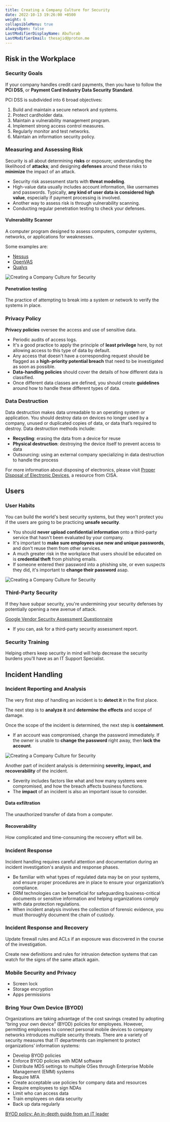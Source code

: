 ```yaml
---
title: Creating a Company Culture for Security
date: 2022-10-13 19:26:00 +0500
weight: 6
collapsibleMenu: true
alwaysOpen: false
LastModifierDisplayName: AbuTurab
LastModifierEmail: thesajid@proton.me
---
```


## **Risk in the Workplace**

### Security Goals
  
  If your company handles credit card payments, then you have to follow the **PCI DSS**, or **Payment Card Industry Data Security Standard**.
  
  PCI DSS is subdivided into 6 broad objectives: 
  1. Build and maintain a secure network and systems.
  2. Protect cardholder data.
  3. Maintain a vulnerability management program.
  4. Implement strong access control measures.
  5. Regularly monitor and test networks.
  6. Maintain an information security policy.

### **Measuring and Assessing Risk**
  
  Security is all about determining **risks** or exposure; understanding the likelihood of **attacks**; and designing **defenses** around these risks to **minimize** the impact of an attack.
  + Security risk assessment starts with **threat modeling**.
  + High-value data usually includes account information, like usernames and passwords. Typically, **any kind of user data is considered high value**, especially if payment processing is involved.
  + Another way to assess risk is through vulnerability scanning.
  + Conducting regular penetration testing to check your defenses.

#### Vulnerability Scanner
  
  A computer program designed to assess computers, computer systems, networks, or applications for weaknesses.
  
  Some examples are:
  + [Nessus](https://www.tenable.com/products/nessus/nessus-professional)
  + [OpenVAS](https://www.openvas.org/)
  + [Qualys](https://www.qualys.com/forms/freescan/)
  
  ![Creating a Company Culture for Security](/notes/google-it-support/Creating%20a%20Company%20Culture%20for%20Security.webp)

#### Penetration testing
  
  The practice of attempting to break into a system or network to verify the systems in place.

### Privacy Policy
  
  **Privacy policies** oversee the access and use of sensitive data.
  + Periodic audits of access logs.
  + It's a good practice to apply the principle of **least privilege** here, by not allowing access to this type of data by default.
  + Any access that doesn't have a corresponding request should be flagged as a **high-priority potential breach** that need to be investigated as soon as possible.
  + **Data-handling policies** should cover the details of how different data is classified.
  + Once different data classes are defined, you should create **guidelines** around how to handle these different types of data.

### Data Destruction
  
  Data destruction makes data unreadable to an operating system or application. You should destroy data on devices no longer used by a company, unused or duplicated copies of data, or data that’s required to destroy. Data destruction methods include:
  + **Recycling**: erasing the data from a device for reuse
  + **Physical destruction**: destroying the device itself to prevent access to data
  + Outsourcing: using an external company specializing in data destruction to handle the process
  
  For more information about disposing of electronics, please visit [Proper Disposal of Electronic Devices](https://www.cisa.gov/tips/st18-005), a resource from CISA.

## **Users**

### User Habits
  
  You can build the world's best security systems, but they won't protect you if the users are going to be practicing **unsafe security**.
  + You should **never upload confidential information** onto a third-party service that hasn't been evaluated by your company.
  + It's important to **make sure employees use new and unique passwords**, and don't reuse them from other services.
  + A much greater risk in the workplace that users should be educated on is **credential theft** from phishing emails.
  + If someone entered their password into a phishing site, or even suspects they did, it's important to **change their password** asap.
  
  ![Creating a Company Culture for Security](/notes/google-it-support/Creating%20a%20Company%20Culture%20for%20Security-1.webp)

### Third-Party Security
  
  If they have subpar security, you're undermining your security defenses by potentially opening a new avenue of attack.
  
  [Google Vendor Security Assessment Questionnaire](https://vsaq-demo.withgoogle.com/)
  
  + If you can, ask for a third-party security assessment report.

### Security Training
  
  Helping others keep security in mind will help decrease the security burdens you'll have as an IT Support Specialist.

## **Incident Handling**

### **Incident Reporting and Analysis**
  
  The very first step of handling an incident is to **detect it** in the first place.
  
  The next step is to **analyze it** and **determine the effects** and scope of damage.
  
  Once the scope of the incident is determined, the next step is **containment**.
  + If an account was compromised, change the password immediately. If the owner is unable to **change the password** right away, then **lock the account**.
  
  ![Creating a Company Culture for Security](/notes/google-it-support/Creating%20a%20Company%20Culture%20for%20Security-2.webp)
  
  Another part of incident analysis is determining **severity, impact, and recoverability** of the incident.
  + Severity includes factors like what and how many systems were compromised, and how the breach affects business functions.
  + The **impact** of an incident is also an important issue to consider.

#### Data exfiltration
  
  The unauthorized transfer of data from a computer.

#### Recoverability
  
  How complicated and time-consuming the recovery effort will be.

### Incident Response
  
  Incident handling requires careful attention and documentation during an incident investigation's analysis and response phases.
  + Be familiar with what types of regulated data may be on your systems, and ensure proper procedures are in place to ensure your organization’s compliance.
  + DRM technologies can be beneficial for safeguarding business-critical documents or sensitive information and helping organizations comply with data protection regulations.
  + When incident analysis involves the collection of forensic evidence, you must thoroughly document the chain of custody.

### Incident Response and Recovery
  
  Update firewall rules and ACLs if an exposure was discovered in the course of the investigation.
  
  Create new definitions and rules for intrusion detection systems that can watch for the signs of the same attack again.

### Mobile Security and Privacy
  
  + Screen lock
  + Storage encryption
  + Apps permissions

### Bring Your Own Device (BYOD)
  
  Organizations are taking advantage of the cost savings created by adopting “bring your own device” (BYOD) policies for employees. However, permitting employees to connect personal mobile devices to company networks introduces multiple security threats. There are a variety of security measures that IT departments can implement to protect organizations’ information systems:
  + Develop BYOD policies
  + Enforce BYOD policies with MDM software
  + Distribute MDS settings to multiple OSes through Enterprise Mobile Management (EMM) systems
  + Require MFA
  + Create acceptable use policies for company data and resources
  + Require employees to sign NDAs
  + Limit who can access data
  + Train employees on data security
  + Back up data regularly
  
  [BYOD policy: An in-depth guide from an IT leader](https://www.dialpad.com/blog/byod-policy/)
